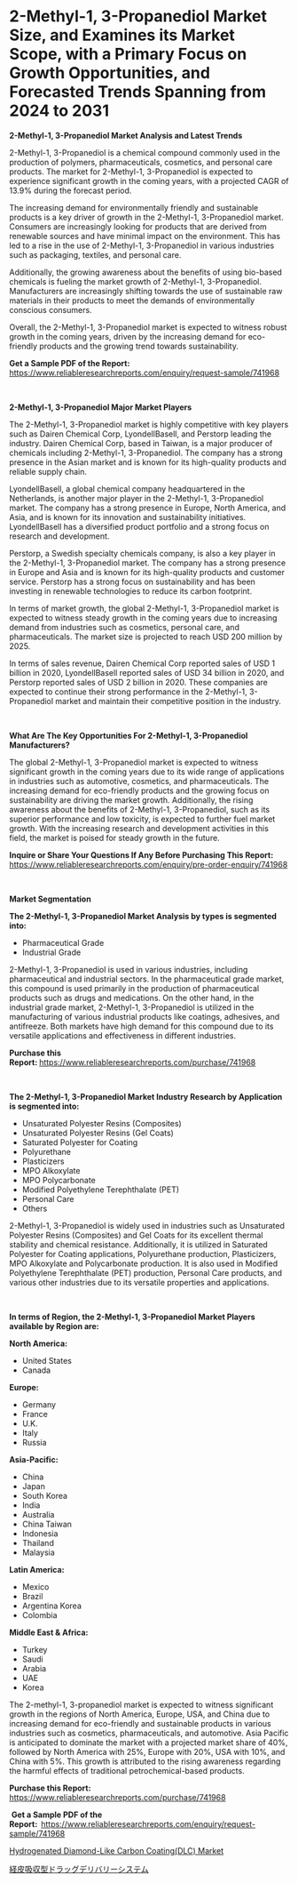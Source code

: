 <p><h1>2-Methyl-1, 3-Propanediol Market Size, and Examines its Market Scope, with a Primary Focus on Growth Opportunities, and Forecasted Trends Spanning from 2024 to 2031</h1></p><p><strong>2-Methyl-1, 3-Propanediol Market Analysis and Latest Trends</strong></p>
<p><p>2-Methyl-1, 3-Propanediol is a chemical compound commonly used in the production of polymers, pharmaceuticals, cosmetics, and personal care products. The market for 2-Methyl-1, 3-Propanediol is expected to experience significant growth in the coming years, with a projected CAGR of 13.9% during the forecast period.</p><p>The increasing demand for environmentally friendly and sustainable products is a key driver of growth in the 2-Methyl-1, 3-Propanediol market. Consumers are increasingly looking for products that are derived from renewable sources and have minimal impact on the environment. This has led to a rise in the use of 2-Methyl-1, 3-Propanediol in various industries such as packaging, textiles, and personal care.</p><p>Additionally, the growing awareness about the benefits of using bio-based chemicals is fueling the market growth of 2-Methyl-1, 3-Propanediol. Manufacturers are increasingly shifting towards the use of sustainable raw materials in their products to meet the demands of environmentally conscious consumers.</p><p>Overall, the 2-Methyl-1, 3-Propanediol market is expected to witness robust growth in the coming years, driven by the increasing demand for eco-friendly products and the growing trend towards sustainability.</p></p>
<p><strong>Get a Sample PDF of the Report:&nbsp;</strong> <a href="https://www.reliableresearchreports.com/enquiry/request-sample/741968">https://www.reliableresearchreports.com/enquiry/request-sample/741968</a></p>
<p>&nbsp;</p>
<p><strong>2-Methyl-1, 3-Propanediol Major Market Players</strong></p>
<p><p>The 2-Methyl-1, 3-Propanediol market is highly competitive with key players such as Dairen Chemical Corp, LyondellBasell, and Perstorp leading the industry. Dairen Chemical Corp, based in Taiwan, is a major producer of chemicals including 2-Methyl-1, 3-Propanediol. The company has a strong presence in the Asian market and is known for its high-quality products and reliable supply chain.</p><p>LyondellBasell, a global chemical company headquartered in the Netherlands, is another major player in the 2-Methyl-1, 3-Propanediol market. The company has a strong presence in Europe, North America, and Asia, and is known for its innovation and sustainability initiatives. LyondellBasell has a diversified product portfolio and a strong focus on research and development.</p><p>Perstorp, a Swedish specialty chemicals company, is also a key player in the 2-Methyl-1, 3-Propanediol market. The company has a strong presence in Europe and Asia and is known for its high-quality products and customer service. Perstorp has a strong focus on sustainability and has been investing in renewable technologies to reduce its carbon footprint.</p><p>In terms of market growth, the global 2-Methyl-1, 3-Propanediol market is expected to witness steady growth in the coming years due to increasing demand from industries such as cosmetics, personal care, and pharmaceuticals. The market size is projected to reach USD 200 million by 2025.</p><p>In terms of sales revenue, Dairen Chemical Corp reported sales of USD 1 billion in 2020, LyondellBasell reported sales of USD 34 billion in 2020, and Perstorp reported sales of USD 2 billion in 2020. These companies are expected to continue their strong performance in the 2-Methyl-1, 3-Propanediol market and maintain their competitive position in the industry.</p></p>
<p>&nbsp;</p>
<p><strong>What Are The Key Opportunities For 2-Methyl-1, 3-Propanediol Manufacturers?</strong></p>
<p><p>The global 2-Methyl-1, 3-Propanediol market is expected to witness significant growth in the coming years due to its wide range of applications in industries such as automotive, cosmetics, and pharmaceuticals. The increasing demand for eco-friendly products and the growing focus on sustainability are driving the market growth. Additionally, the rising awareness about the benefits of 2-Methyl-1, 3-Propanediol, such as its superior performance and low toxicity, is expected to further fuel market growth. With the increasing research and development activities in this field, the market is poised for steady growth in the future.</p></p>
<p><strong>Inquire or Share Your Questions If Any Before Purchasing This Report:</strong> <a href="https://www.reliableresearchreports.com/enquiry/pre-order-enquiry/741968">https://www.reliableresearchreports.com/enquiry/pre-order-enquiry/741968</a></p>
<p>&nbsp;</p>
<p><strong>Market Segmentation</strong></p>
<p><strong>The 2-Methyl-1, 3-Propanediol Market Analysis by types is segmented into:</strong></p>
<p><ul><li>Pharmaceutical Grade</li><li>Industrial Grade</li></ul></p>
<p><p>2-Methyl-1, 3-Propanediol is used in various industries, including pharmaceutical and industrial sectors. In the pharmaceutical grade market, this compound is used primarily in the production of pharmaceutical products such as drugs and medications. On the other hand, in the industrial grade market, 2-Methyl-1, 3-Propanediol is utilized in the manufacturing of various industrial products like coatings, adhesives, and antifreeze. Both markets have high demand for this compound due to its versatile applications and effectiveness in different industries.</p></p>
<p><strong>Purchase this Report:&nbsp;</strong><a href="https://www.reliableresearchreports.com/purchase/741968">https://www.reliableresearchreports.com/purchase/741968</a></p>
<p>&nbsp;</p>
<p><strong>The 2-Methyl-1, 3-Propanediol Market Industry Research by Application is segmented into:</strong></p>
<p><ul><li>Unsaturated Polyester Resins (Composites)</li><li>Unsaturated Polyester Resins (Gel Coats)</li><li>Saturated Polyester for Coating</li><li>Polyurethane</li><li>Plasticizers</li><li>MPO Alkoxylate</li><li>MPO Polycarbonate</li><li>Modified Polyethylene Terephthalate (PET)</li><li>Personal Care</li><li>Others</li></ul></p>
<p><p>2-Methyl-1, 3-Propanediol is widely used in industries such as Unsaturated Polyester Resins (Composites) and Gel Coats for its excellent thermal stability and chemical resistance. Additionally, it is utilized in Saturated Polyester for Coating applications, Polyurethane production, Plasticizers, MPO Alkoxylate and Polycarbonate production. It is also used in Modified Polyethylene Terephthalate (PET) production, Personal Care products, and various other industries due to its versatile properties and applications.</p></p>
<p>&nbsp;</p>
<p><strong>In terms of Region, the 2-Methyl-1, 3-Propanediol Market Players available by Region are:</strong></p>
<p>
    <p> <strong> North America: </strong>
        <ul>
            <li>United States</li>
            <li>Canada</li>
        </ul>
        </p> 
    <p> <strong> Europe: </strong>
        <ul>
            <li>Germany</li>
            <li>France</li>
            <li>U.K.</li>
            <li>Italy</li>
            <li>Russia</li>
        </ul>
        </p> 
    <p> <strong> Asia-Pacific: </strong>
        <ul>
            <li>China</li>
            <li>Japan</li>
            <li>South Korea</li>
            <li>India</li>
            <li>Australia</li>
            <li>China Taiwan</li>
            <li>Indonesia</li>
            <li>Thailand</li>
            <li>Malaysia</li>
        </ul>
        </p> 
    <p> <strong> Latin America: </strong>
        <ul>
            <li>Mexico</li>
            <li>Brazil</li>
            <li>Argentina Korea</li>
            <li>Colombia</li>
        </ul>
        </p> 
    <p> <strong> Middle East & Africa: </strong>
        <ul>
            <li>Turkey</li>
            <li>Saudi</li>
            <li>Arabia</li>
            <li>UAE</li>
            <li>Korea</li>
        </ul>
    </p>
    </p>
<p><p>The 2-methyl-1, 3-propanediol market is expected to witness significant growth in the regions of North America, Europe, USA, and China due to increasing demand for eco-friendly and sustainable products in various industries such as cosmetics, pharmaceuticals, and automotive. Asia Pacific is anticipated to dominate the market with a projected market share of 40%, followed by North America with 25%, Europe with 20%, USA with 10%, and China with 5%. This growth is attributed to the rising awareness regarding the harmful effects of traditional petrochemical-based products.</p></p>
<p><strong>Purchase this Report: </strong><a href="https://www.reliableresearchreports.com/purchase/741968">https://www.reliableresearchreports.com/purchase/741968</a></p>
<p>&nbsp;<strong>Get a Sample PDF of the Report:&nbsp;&nbsp;</strong><a href="https://www.reliableresearchreports.com/enquiry/request-sample/741968">https://www.reliableresearchreports.com/enquiry/request-sample/741968</a></p>
<p><strong></strong></p>
<p><p><a href="https://github.com/JameTravis/Market-Research-Report-List-4/blob/main/hydrogenated-diamond-like-carbon-coatingdlc-market.md">Hydrogenated Diamond-Like Carbon Coating(DLC) Market</a></p><p><a href="https://github.com/mohamedbakry57/Market-Research-Report-List-3/blob/main/8188173430.md">経皮吸収型ドラッグデリバリーシステム</a></p></p>